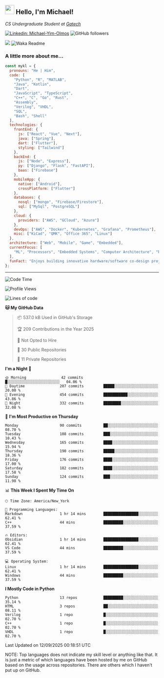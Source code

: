 <h2><img src="https://emojis.slackmojis.com/emojis/images/1531849430/4246/blob-sunglasses.gif?1531849430" width="30"/> Hello, I'm Michael!</h2>
<p><em>CS Undergraduate Student at <a href="https://www.gatech.edu/">Gatech</em></p>

[![Linkedin: Michael-Yim-Olmos](https://img.shields.io/badge/-mykl-blue?style=flat-square&logo=Linkedin&logoColor=white&link=https://www.linkedin.com/in/michael-yim-olmos/)](https://www.linkedin.com/in/michael-yim-olmos/)
![GitHub followers](https://img.shields.io/github/followers/MyKl-Y?label=Follow&style=social)
<!--[![website](https://img.shields.io/badge/Website-46a2f1.svg?&style=flat-square&logo=Google-Chrome&logoColor=white&link=https://anmolsingh.me/)](https://anmolsingh.me/)-->
![](https://visitor-badge.glitch.me/badge?page_id=anmol098.anmol098)
![Waka Readme](https://github.com/anmol098/anmol098/workflows/Waka%20Readme/badge.svg)

<!--👇 Hit in your console or terminal to connect with me.

```bash
npx anmol
```
**👆 This command line tool can be found at [npx anmol](https://github.com/anmol098/npx_card)**-->

### A little more about me...  

```javascript
const mykl = {
  pronouns: "He | Him",
  code: [
    "Python", "R", "MATLAB",
    "Java", "Kotlin",
    "Dart",
    "JavaScript", "TypeScript",
    "C++", "C", "Go", "Rust",
    "Assembly",
    "Verilog", "VHDL",
    "SQL",
    "Bash", "Shell"
  ],
  technologies: {
    frontEnd: {
      js: ["React", "Vue", "Next"],
      java: ["Spring"],
      dart: ["Flutter"],
      styling: ["Tailwind"]
    },
    backEnd: {
      js: ["Node", "Express"],
      py: ["Django", "Flask", "FastAPI"],
      baas: ["Firebase"]
    },
    mobileApp: {
      native: ["Android"],
      crossPlatform: ["Flutter"]
    },
    databases: {
      nosql: ["mongo", "Firebase/Firestore"],
      sql: ["MySql", "PostgreSQL"]
    },
    cloud: {
      providers: ["AWS", "GCloud", "Azure"]
    },
    devOps: ["AWS", "Docker", "Kubernetes", "Grafana", "Prometheus"],
    misc: ["KiCad", "QMK", "Office 365", "Linux"]
  },
  architecture: ["Web", "Mobile", "Game", "Embedded"],
  currentFocus: [
    "ML", "Processors", "Embedded Systems", "Computer Architecture", "Robotics", "RISC-V", "Hardware", "Data Science", "HPC"
  ],
  funFact: "Enjoys building innovative hardware/software co-design projects and exploring robotics."
};

```

---
<!--START_SECTION:waka-->
![Code Time](http://img.shields.io/badge/Code%20Time-542%20hrs%2029%20mins-blue)

![Profile Views](http://img.shields.io/badge/Profile%20Views-0-blue)

![Lines of code](https://img.shields.io/badge/From%20Hello%20World%20I%27ve%20Written-19.1%20million%20lines%20of%20code-blue)

**🐱 My GitHub Data** 

> 📦 537.0 kB Used in GitHub's Storage 
 > 
> 🏆 209 Contributions in the Year 2025
 > 
> 🚫 Not Opted to Hire
 > 
> 📜 30 Public Repositories 
 > 
> 🔑 11 Private Repositories 
 > 
**I'm a Night 🦉** 

```text
🌞 Morning                42 commits          █░░░░░░░░░░░░░░░░░░░░░░░░   04.06 % 
🌆 Daytime                207 commits         █████░░░░░░░░░░░░░░░░░░░░   20.00 % 
🌃 Evening                454 commits         ███████████░░░░░░░░░░░░░░   43.86 % 
🌙 Night                  332 commits         ████████░░░░░░░░░░░░░░░░░   32.08 % 
```
📅 **I'm Most Productive on Thursday** 

```text
Monday                   90 commits          ██░░░░░░░░░░░░░░░░░░░░░░░   08.70 % 
Tuesday                  108 commits         ███░░░░░░░░░░░░░░░░░░░░░░   10.43 % 
Wednesday                165 commits         ████░░░░░░░░░░░░░░░░░░░░░   15.94 % 
Thursday                 190 commits         █████░░░░░░░░░░░░░░░░░░░░   18.36 % 
Friday                   176 commits         ████░░░░░░░░░░░░░░░░░░░░░   17.00 % 
Saturday                 182 commits         ████░░░░░░░░░░░░░░░░░░░░░   17.58 % 
Sunday                   124 commits         ███░░░░░░░░░░░░░░░░░░░░░░   11.98 % 
```


📊 **This Week I Spent My Time On** 

```text
🕑︎ Time Zone: America/New_York

💬 Programming Languages: 
Markdown                 1 hr 14 mins        ████████████████░░░░░░░░░   62.41 % 
C++                      44 mins             █████████░░░░░░░░░░░░░░░░   37.59 % 

🔥 Editors: 
Obsidian                 1 hr 14 mins        ████████████████░░░░░░░░░   62.41 % 
VS Code                  44 mins             █████████░░░░░░░░░░░░░░░░   37.59 % 

💻 Operating System: 
Linux                    1 hr 14 mins        ████████████████░░░░░░░░░   62.41 % 
Windows                  44 mins             █████████░░░░░░░░░░░░░░░░   37.59 % 
```

**I Mostly Code in Python** 

```text
Python                   13 repos            █████████░░░░░░░░░░░░░░░░   35.14 % 
HTML                     3 repos             ██░░░░░░░░░░░░░░░░░░░░░░░   08.11 % 
Verilog                  1 repo              █░░░░░░░░░░░░░░░░░░░░░░░░   02.70 % 
C++                      1 repo              █░░░░░░░░░░░░░░░░░░░░░░░░   02.70 % 
VHDL                     1 repo              █░░░░░░░░░░░░░░░░░░░░░░░░   02.70 % 
```




 Last Updated on 12/09/2025 00:18:51 UTC
<!--END_SECTION:waka-->

NOTE: Top languages does not indicate my skill level or anything like that. It is just a metric of which languages have been hosted by me on GitHub based on the usage across repositories. There are others which I haven't put up on GitHub.
